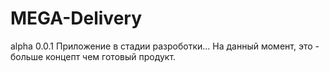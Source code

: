 # MEGA-Delivery
alpha 0.0.1
Приложение в стадии разроботки...
На данный момент, это - больше концепт чем готовый продукт.

